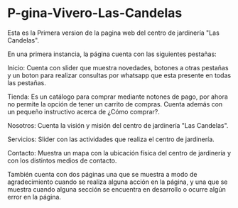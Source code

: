 # P-gina-Vivero-Las-Candelas

Esta es la Primera version de la pagina web del centro de jardinería "Las Candelas".

En una primera instancia, la página cuenta con las siguientes pestañas:

Inicio: Cuenta con slider que muestra novedades, botones a otras pestañas y un boton para realizar consultas por whatsapp que esta 
presente en todas las pestañas.

Tienda: Es un catálogo para comprar mediante notones de pago, por ahora no permite la opción de tener un carrito de compras.
Cuenta además con un pequeño instructivo acerca de ¿Cómo comprar?.

Nosotros: Cuenta la visión y misión del centro de jardinería "Las Candelas".

Servicios: Slider con las actividades que realiza el centro de jardinería.

Contacto: Muestra un mapa con la ubicación física del centro de jardinería y con los distintos medios de contacto.

También cuenta con dos páginas una que se muestra a modo de agradecimiento cuando se realiza alguna acción en la página, y una
que se muestra cuando alguna sección se encuentra en desarrollo o ocurre algún error en la página.
